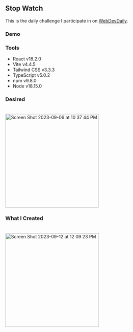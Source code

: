 ## Stop Watch

This is the daily challenge I participate in on [WebDevDaily](https://www.webdevdaily.io/).

### Demo

### Tools

- React v18.2.0
- Vite v4.4.5
- Tailwind CSS v3.3.3
- TypeScript v5.0.2
- npm v9.8.0
- Node v18.15.0

### Desired<br><br>

<img width="293" alt="Screen Shot 2023-09-06 at 10 37 44 PM" src="https://github.com/eobcre/stop-watch/assets/88697509/11430b12-495d-46c0-a8ef-8bf223a8d7d4">

### What I Created<br><br>

<img width="293" alt="Screen Shot 2023-09-12 at 12 09 23 PM" src="https://github.com/eobcre/stop-watch/assets/88697509/a52a80cc-e83f-4214-b799-8013f5f241d2">
